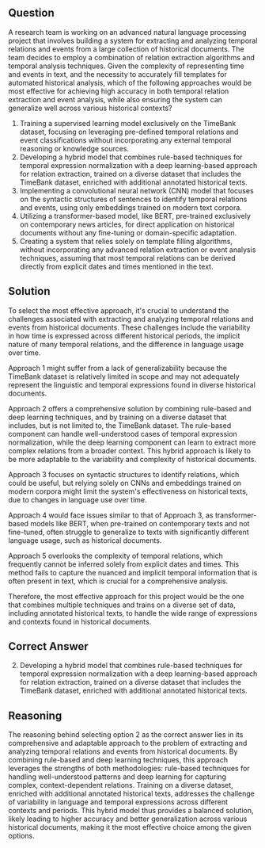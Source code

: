 ## Question
A research team is working on an advanced natural language processing project that involves building a system for extracting and analyzing temporal relations and events from a large collection of historical documents. The team decides to employ a combination of relation extraction algorithms and temporal analysis techniques. Given the complexity of representing time and events in text, and the necessity to accurately fill templates for automated historical analysis, which of the following approaches would be most effective for achieving high accuracy in both temporal relation extraction and event analysis, while also ensuring the system can generalize well across various historical contexts?

1. Training a supervised learning model exclusively on the TimeBank dataset, focusing on leveraging pre-defined temporal relations and event classifications without incorporating any external temporal reasoning or knowledge sources.
2. Developing a hybrid model that combines rule-based techniques for temporal expression normalization with a deep learning-based approach for relation extraction, trained on a diverse dataset that includes the TimeBank dataset, enriched with additional annotated historical texts.
3. Implementing a convolutional neural network (CNN) model that focuses on the syntactic structures of sentences to identify temporal relations and events, using only embeddings trained on modern text corpora.
4. Utilizing a transformer-based model, like BERT, pre-trained exclusively on contemporary news articles, for direct application on historical documents without any fine-tuning or domain-specific adaptation.
5. Creating a system that relies solely on template filling algorithms, without incorporating any advanced relation extraction or event analysis techniques, assuming that most temporal relations can be derived directly from explicit dates and times mentioned in the text.

## Solution
To select the most effective approach, it's crucial to understand the challenges associated with extracting and analyzing temporal relations and events from historical documents. These challenges include the variability in how time is expressed across different historical periods, the implicit nature of many temporal relations, and the difference in language usage over time. 

Approach 1 might suffer from a lack of generalizability because the TimeBank dataset is relatively limited in scope and may not adequately represent the linguistic and temporal expressions found in diverse historical documents.

Approach 2 offers a comprehensive solution by combining rule-based and deep learning techniques, and by training on a diverse dataset that includes, but is not limited to, the TimeBank dataset. The rule-based component can handle well-understood cases of temporal expression normalization, while the deep learning component can learn to extract more complex relations from a broader context. This hybrid approach is likely to be more adaptable to the variability and complexity of historical documents.

Approach 3 focuses on syntactic structures to identify relations, which could be useful, but relying solely on CNNs and embeddings trained on modern corpora might limit the system's effectiveness on historical texts, due to changes in language use over time.

Approach 4 would face issues similar to that of Approach 3, as transformer-based models like BERT, when pre-trained on contemporary texts and not fine-tuned, often struggle to generalize to texts with significantly different language usage, such as historical documents.

Approach 5 overlooks the complexity of temporal relations, which frequently cannot be inferred solely from explicit dates and times. This method fails to capture the nuanced and implicit temporal information that is often present in text, which is crucial for a comprehensive analysis.

Therefore, the most effective approach for this project would be the one that combines multiple techniques and trains on a diverse set of data, including annotated historical texts, to handle the wide range of expressions and contexts found in historical documents.

## Correct Answer
2. Developing a hybrid model that combines rule-based techniques for temporal expression normalization with a deep learning-based approach for relation extraction, trained on a diverse dataset that includes the TimeBank dataset, enriched with additional annotated historical texts.

## Reasoning
The reasoning behind selecting option 2 as the correct answer lies in its comprehensive and adaptable approach to the problem of extracting and analyzing temporal relations and events from historical documents. By combining rule-based and deep learning techniques, this approach leverages the strengths of both methodologies: rule-based techniques for handling well-understood patterns and deep learning for capturing complex, context-dependent relations. Training on a diverse dataset, enriched with additional annotated historical texts, addresses the challenge of variability in language and temporal expressions across different contexts and periods. This hybrid model thus provides a balanced solution, likely leading to higher accuracy and better generalization across various historical documents, making it the most effective choice among the given options.